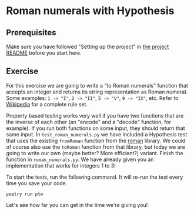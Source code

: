 # Roman numerals with Hypothesis

## Prerequisites

Make sure you have followed "Setting up the project" in [the project README](../README.md) before you start here.

## Exercise

For this exercise we are going to write a "to Roman numerals" function that accepts an integer and returns its string representation as Roman numeral. Some examples: `1 -> "I"`, `2 -> "II"`, `5 -> "V"`, `9 -> "IX"`, etc. Refer to [Wikipedia](https://en.wikipedia.org/wiki/Roman_numerals) for a complete rule set.

Property based testing works very well if you have two functions that are the inverse of each other (an "encode" and a "decode" function, for example). If you run both functions on some input, they should return that same input. In `test_roman_numerals.py` we have included a Hypothesis test that uses the existing `fromRoman` function from the [roman](https://pypi.org/project/roman/) library. We could of course also use the `toRoman` function from that library, but today we are going to write our own (maybe better? More efficient?) variant. Finish the function in `roman_numerals.py`. We have already given you an implementation that works for integers 1 to 3!

To start the tests, run the following command. It will re-run the test every time you save your code.

```shell
poetry run ptw
```

Let's see how far you can get in the time we're giving you!
